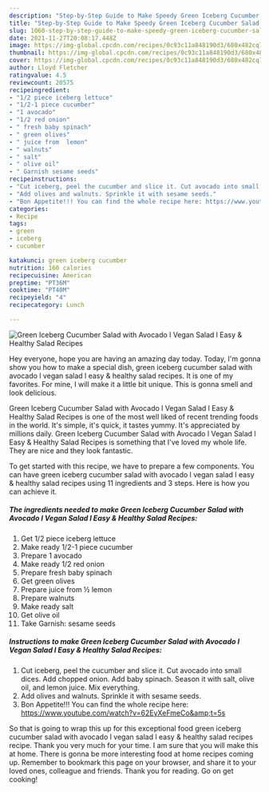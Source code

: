 ```yaml
---
description: "Step-by-Step Guide to Make Speedy Green Iceberg Cucumber Salad with Avocado l Vegan Salad l Easy &amp;amp; Healthy Salad Recipes"
title: "Step-by-Step Guide to Make Speedy Green Iceberg Cucumber Salad with Avocado l Vegan Salad l Easy &amp;amp; Healthy Salad Recipes"
slug: 1060-step-by-step-guide-to-make-speedy-green-iceberg-cucumber-salad-with-avocado-l-vegan-salad-l-easy-and-amp-healthy-salad-recipes
date: 2021-11-27T20:08:17.448Z
image: https://img-global.cpcdn.com/recipes/0c93c11a848190d3/680x482cq70/green-iceberg-cucumber-salad-with-avocado-l-vegan-salad-l-easy-healthy-salad-recipes-recipe-main-photo.jpg
thumbnail: https://img-global.cpcdn.com/recipes/0c93c11a848190d3/680x482cq70/green-iceberg-cucumber-salad-with-avocado-l-vegan-salad-l-easy-healthy-salad-recipes-recipe-main-photo.jpg
cover: https://img-global.cpcdn.com/recipes/0c93c11a848190d3/680x482cq70/green-iceberg-cucumber-salad-with-avocado-l-vegan-salad-l-easy-healthy-salad-recipes-recipe-main-photo.jpg
author: Lloyd Fletcher
ratingvalue: 4.5
reviewcount: 20575
recipeingredient:
- "1/2 piece iceberg lettuce"
- "1/2-1 piece cucumber"
- "1 avocado"
- "1/2 red onion"
- " fresh baby spinach"
- " green olives"
- " juice from  lemon"
- " walnuts"
- " salt"
- " olive oil"
- " Garnish sesame seeds"
recipeinstructions:
- "Cut iceberg, peel the cucumber and slice it. Cut avocado into small dices. Add chopped onion. Add baby spinach. Season it with salt, olive oil, and lemon juice. Mix everything."
- "Add olives and walnuts. Sprinkle it with sesame seeds."
- "Bon Appetite!!! You can find the whole recipe here: https://www.youtube.com/watch?v=62EyXeFmeCo&amp;t=5s"
categories:
- Recipe
tags:
- green
- iceberg
- cucumber

katakunci: green iceberg cucumber 
nutrition: 160 calories
recipecuisine: American
preptime: "PT36M"
cooktime: "PT40M"
recipeyield: "4"
recipecategory: Lunch

---
```



![Green Iceberg Cucumber Salad with Avocado l Vegan Salad l Easy &amp; Healthy Salad Recipes](https://img-global.cpcdn.com/recipes/0c93c11a848190d3/680x482cq70/green-iceberg-cucumber-salad-with-avocado-l-vegan-salad-l-easy-healthy-salad-recipes-recipe-main-photo.jpg)

Hey everyone, hope you are having an amazing day today. Today, I'm gonna show you how to make a special dish, green iceberg cucumber salad with avocado l vegan salad l easy &amp; healthy salad recipes. It is one of my favorites. For mine, I will make it a little bit unique. This is gonna smell and look delicious.



Green Iceberg Cucumber Salad with Avocado l Vegan Salad l Easy &amp; Healthy Salad Recipes is one of the most well liked of recent trending foods in the world. It's simple, it's quick, it tastes yummy. It's appreciated by millions daily. Green Iceberg Cucumber Salad with Avocado l Vegan Salad l Easy &amp; Healthy Salad Recipes is something that I've loved my whole life. They are nice and they look fantastic.


To get started with this recipe, we have to prepare a few components. You can have green iceberg cucumber salad with avocado l vegan salad l easy &amp; healthy salad recipes using 11 ingredients and 3 steps. Here is how you can achieve it.

<!--inarticleads1-->

##### The ingredients needed to make Green Iceberg Cucumber Salad with Avocado l Vegan Salad l Easy &amp; Healthy Salad Recipes:

1. Get 1/2 piece iceberg lettuce
1. Make ready 1/2-1 piece cucumber
1. Prepare 1 avocado
1. Make ready 1/2 red onion
1. Prepare  fresh baby spinach
1. Get  green olives
1. Prepare  juice from ½ lemon
1. Prepare  walnuts
1. Make ready  salt
1. Get  olive oil
1. Take  Garnish: sesame seeds




<!--inarticleads2-->

##### Instructions to make Green Iceberg Cucumber Salad with Avocado l Vegan Salad l Easy &amp; Healthy Salad Recipes:

1. Cut iceberg, peel the cucumber and slice it. Cut avocado into small dices. Add chopped onion. Add baby spinach. Season it with salt, olive oil, and lemon juice. Mix everything.
1. Add olives and walnuts. Sprinkle it with sesame seeds.
1. Bon Appetite!!! You can find the whole recipe here: https://www.youtube.com/watch?v=62EyXeFmeCo&amp;t=5s




So that is going to wrap this up for this exceptional food green iceberg cucumber salad with avocado l vegan salad l easy &amp; healthy salad recipes recipe. Thank you very much for your time. I am sure that you will make this at home. There is gonna be more interesting food at home recipes coming up. Remember to bookmark this page on your browser, and share it to your loved ones, colleague and friends. Thank you for reading. Go on get cooking!
